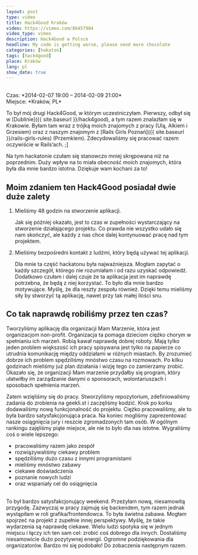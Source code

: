 ```yaml
---
layout: post
type: video
title: Hack4Good Kraków
video: https://vimeo.com/86457984
video_type: vimeo
description: Hack4Good w Polsce
headline: My code is getting worse, please send more chocolate
categories: [hakaton]
tags: [hack4good]
place: Kraków
lang: pl
show_date: true
---
```


<br>
Czas: *2014-02-07 19:00 – 2014-02-09 21:00*<br>
Miejsce: *Kraków, PL*

To był mój drugi Hack4Good, w którym uczestniczyłam. Pierwszy, odbył się w [Dublinie]({{ site.baseurl }}/hack4good), a tym razem znalazłam się w Krakowie. Byłam tam wraz z trójką moich znajomych z pracy (Ulą, Alkiem i Grzesiem) oraz z naszym znajomym z [Rails Girls Poznań]({{ site.baseurl }}/rails-girls-rules) (Przemkiem). Zdecydowaliśmy się pracować razem oczywiście w Rails’ach. ;]

Na tym hackatonie czułam się stanowczo mniej skrępowana niż na poprzednim. Duży wpływ na to miała obecność moich znajomych, która była dla mnie bardzo istotna. Dziękuje wam kochani za to!

## Moim zdaniem ten Hack4Good posiadał dwie duże zalety

1. Mieliśmy 48 godzin na stworzenie aplikacji.

    Jak się później okazało, jest to czas w zupełności wystarczający na stworzenie działającego projektu. Co prawda nie wszystko udało się nam skończyć, ale każdy z nas chce dalej kontynuować pracę nad tym projektem.

2. Mieliśmy bezpośredni kontakt z ludźmi, który będą używać tej aplikacji.

    Dla mnie ta część hackatonu była najważniejsza. Mogłam zapytać o każdy szczegół, którego nie rozumiałam i od razu uzyskać odpowiedź. Dodatkowo czułam i dalej czuje że ta aplikacja jest im naprawdę potrzebna, że będą z niej korzystać. To było dla mnie bardzo motywujące. Myślę, że dla reszty zespołu również. Dzięki temu mieliśmy siły by stworzyć tą aplikację, nawet przy tak małej ilości snu.

## Co tak naprawdę robiliśmy przez ten czas?

Tworzyliśmy aplikację dla organizacji Mam Marzenie, która jest organizacjom non-profit. Organizacja ta pomaga dzieciom ciężko chorym w spełnianiu ich marzeń. Robią kawał naprawdę dobrej roboty. Mają tylko jeden problem większość ich pracy spisywana jest tylko na papierze co utrudnia komunikację między oddziałami w różnych miastach. By zrozumieć dobrze ich problem spędziliśmy mnóstwo czasu na rozmowach. Po kilku godzinach mieliśmy już plan działania i wizję tego co zamierzamy zrobić. Okazało się, że organizacji Mam marzenie przydałby się program, który ułatwiłby im zarządzanie danymi o sponsorach, wolontariuszach i sposobach spełnienia marzeń.

Zatem wzięliśmy się do pracy. Stworzyliśmy repozytorium, zdefiniowaliśmy zadania do zrobienia na geekli.st i zaczęliśmy kodzić. Krok po korku dodawaliśmy nową funkcjonalność do projektu. Ciężko pracowaliśmy, ale to była bardzo satysfakcjonująca praca. Na koniec mogliśmy zaprezentować nasze osiągnięcia jury i reszcie zgromadzonych tam osób. W ogólnym rankingu zajęliśmy piąte miejsce, ale nie to było dla nas istotne. Wygraliśmy coś o wiele lepszego:

- pracowaliśmy razem jako zespół
- rozwiązywaliśmy ciekawy problem
- spędziliśmy dużo czasu z innymi programistami
- mieliśmy mnóstwo zabawy
- ciekawe doświadczenia
- poznanie nowych ludzi
- oraz wspaniały cel do osiągnięcia

<br>
To był bardzo satysfakcjonujący weekend. Przeżyłam nową, niesamowitą przygodę. Zazwyczaj w pracy zajmuję się backendem, tym razem jednak wystąpiłam w roli grafika/frontendowca. To była świetna zabawa. Mogłam spojrzeć na projekt z zupełnie innej perspektywy. Myślę, że takie wydarzenia są naprawdę ciekawe. Wielu ludzi spotyka się w jednym miejscu i łączy ich ten sam cel: zrobić coś dobrego dla innych. Dostaliśmy niesamowicie dużo pozytywnej energii. Ogromne podziękowania dla organizatorów. Bardzo mi się podobało! Do zobaczenia następnym razem.
